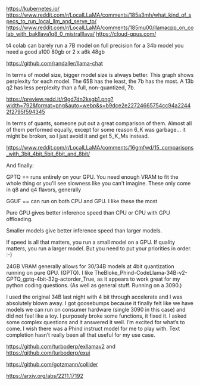 https://kubernetes.io/
https://www.reddit.com/r/LocalLLaMA/comments/185a3mh/what_kind_of_specs_to_run_local_llm_and_serve_to/
https://www.reddit.com/r/LocalLLaMA/comments/185mu00/llamacpp_on_colab_with_bakllava1q8_0_mistralllava/
https://cloud-gpus.com/

t4 colab can barely run a 7B model on full precision
for a 34b model you need a good a100 80gb or 2 x a6k 48gb

https://github.com/randaller/llama-chat

In terms of model size, bigger model size is always better. This graph shows perplexity for each model. The 65B has the least, the 7b has the most. A 13b q2 has less perplexity than a full, non-quantized, 7b.

https://preview.redd.it/r9gd7dn2ksgb1.png?width=792&format=png&auto=webp&s=b9dce2e22724665754cc94a22442f2795f594345

In terms of quants, someone put out a great comparison of them. Almost all of them performed equally, except for some reason 6_K was garbage... it might be broken, so I just avoid it and get 5_K_Ms instead.

https://www.reddit.com/r/LocalLLaMA/comments/16gmfwd/15_comparisons_with_3bit_4bit_5bit_6bit_and_8bit/

And finally:

GPTQ == runs entirely on your GPU. You need enough VRAM to fit the whole thing or you'll see slowness like you can't imagine. These only come in q8 and q4 flavors, generally

GGUF == can run on both CPU and GPU. I like these the most

Pure GPU gives better inference speed than CPU or CPU with GPU offloading.

Smaller models give better inference speed than larger models.

If speed is all that matters, you run a small model on a GPU. If quality matters, you run a larger model. But you need to put your priorities in order. :-)

24GB VRAM generally allows for 30/34B models at 4bit quantization running on pure GPU. (GPTQ). I like TheBloke_Phind-CodeLlama-34B-v2-GPTQ_gptq-4bit-32g-actorder_True, as it appears to work great for my python coding questions. (As well as general stuff. Running on a 3090.)


I used the original 34B last night with 4 bit through accelerate and I was absolutely blown away. I got goosebumps because it finally felt like we have models we can run on consumer hardware (single 3090 in this case) and did not feel like a toy. I purposely broke some functions, it fixed it. I asked some complex questions and it answered it well. I’m excited for what’s to come. I wish there was a Phind instruct model for me to play with. Text completion hasn’t really been all that useful for my use case.

https://github.com/turboderp/exllamav2 and https://github.com/turboderp/exui

https://github.com/gotzmann/collider

https://arxiv.org/abs/2211.17192